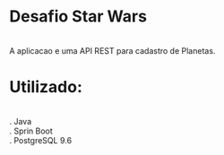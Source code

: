 
<h1>Desafio Star Wars</h1><br>
A aplicacao e uma API REST para cadastro de Planetas.</h4><br>




<h1>Utilizado:</h1><br>
  . Java<br>
  . Sprin Boot<br> 
  . PostgreSQL 9.6<br>
